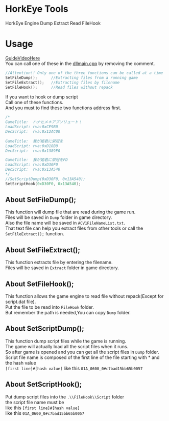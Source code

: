 # HorkEye Tools
HorkEye Engine Dump Extract Read FileHook

# Usage
[GuideVideoHere](https://www.youtube.com/watch?v=t9PzEKXvcJs)  
You can call one of these in the [dllmain.cpp](https://github.com/Dir-A/HorkEyeTools/blob/main/HorkEyeTools/HorkEyeTools/dllmain.cpp) by removing the comment.  
```c
//Attention!! Only one of the three functions can be called at a time
SetFileDump();      //Extracting files from a running game  
SetFileExtract();   //Extracting files by filename  
SetFileHook();      //Read files without repack  
```


If you want to hook or dump script  
Call one of these functions.  
And you must to find these two functions address first.  
```c
/*
GameTitle:	ハナヒメ＊アブソリュート！
LoadScript:	rva:0xCE9B0
DecScript:	rva:0x12AC00
	
GameTitle:	我が姫君に栄冠を
LoadScript:	rva:0xD18B0
DecScript:	rva:0x1389E0

GameTitle:	我が姫君に栄冠をFD
LoadScript:	rva:0xD30F0
DecScript:	rva:0x13A540
*/
//SetScriptDump(0xD30F0, 0x13A540);
SetScriptHook(0xD30F0, 0x13A540);
```

## About SetFileDump(); 
This function will dump file that are read during the game run.  
Files will be saved in `Dump` folder in game directory.  
Also the file name will be saved in `ACV1FileNameList.txt`.  
That text file can help you extract files from other tools or call the `SetFileExtract();` function.  

## About SetFileExtract();
This function extracts file by entering the filename.  
Files will be saved in `Extract` folder in game directory.  

## About SetFileHook();
This function allows the game engine to read file without repack(Except for script.dat file).  
Put the file to be read into `FileHook` folder.  
But remember the path is needed,You can copy `Dump` folder.  

## About SetScriptDump();
This function dump script files while the game is running.  
The game will actually load all the script files when it runs.  
So after game is opened and you can get all the script files in `Dump` folder.  
Script file name is composed of the first line of the file starting with * and the hash value  
`[first line]#[hash value]` like this `01A_0600_0#c7bad15bb65b0057`  

## About SetScriptHook();
Put dump script files into the `.\\FileHook\\Script` folder  
the script file name must be  
like this `[first line]#[hash value]`  
like this `01A_0600_0#c7bad15bb65b0057`  
